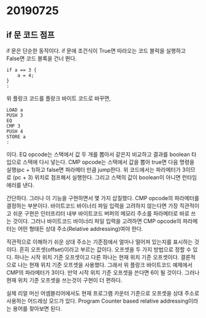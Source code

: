 # 20190725

## if 문 코드 점프

if 문은 단순한 동작이다. if 문에 조건식이 True면 따라오는 코드 블럭을 실행하고 False면 코드 블록을 건너 뛴다. 

```
if a == 3 {
	a = 4;
}
:
```

위 플랑크 코드를 플랑크 바이트 코드로 바꾸면,

```
LOAD a
PUSH 3
EQ
CMP 3
PUSH 4
STORE a
:
```

이다. EQ opcode는 스택에서 값 두 개를 뽑아서 같은지 비교하고 결과를 boolean 타입으로 스택에 다시 넣는다. CMP opcode는 스택에서 값을 뽑아 true면 다음 명령을 실행(pc + 1)하고 false면 파라메터 만큼 jump한다. 위 코드에서는 파라메터가 3이므로 (pc + 3) 위치로 점프해서 실행한다. 그리고 스택의 값이 boolean이 아니면 런타임 에러를 낸다.

간단하다. 그러나 이 기능을 구현하면서 몇 가지 삽질했다. CMP opcode의 파라메터를 결정하는 부분이다. 바이트코드 바이너리 파일 입력을 고려하지 않는다면 가장 직관적이고 쉬운 구현은 인터프리터 내부 바이트코드 버퍼의 메모리 주소를 파라메터로 바로 쓰는 것이다. 그러나 바이트코드 바이너리 파일 입력을 고려하면 CMP opcode의 파라메터는 어떤 형태든 상대 주소(Relative addressing)여야 한다.

직관적으로 이해하기 쉬운 상대 주소는 기준점에서 얼마나 떨어져 있는지를 표시하는 것이다. 흔히 오프셋(offset)이라고 부르는 값이다. 오프셋을 두 가지 방법으로 정할 수 있다. 하나는 시작 위치 기준 오프셋이고 다른 하나는 현재 위치 기준 오프셋이다. 결론적으로 나는 현재 위치 기준 오프셋을 사용했다. 그래서 위 플랑크 바이트코드 예제에서 CMP의 파라메터가 3이다. 만약 시작 위치 기준 오프셋을 쓴다면 6이 될 것이다. 그러나 현재 위치 기준 오프셋을 쓰는것이 구현이 더 편하다.

실제 리얼 머신 어셈블리어에서도 현재 프로그램 카운터 기준으로 오프셋을 상대 주소로 사용하는 어드레싱 모드가 있다. Program Counter based relative addressing이라는 용어를 찾아보면 된다.